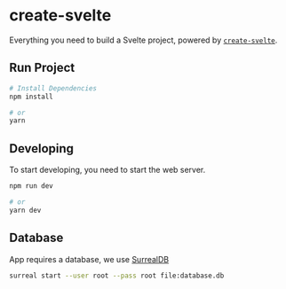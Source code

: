 # create-svelte

Everything you need to build a Svelte project, powered by [`create-svelte`](https://github.com/sveltejs/kit/tree/master/packages/create-svelte).

## Run Project

```bash
# Install Dependencies
npm install

# or
yarn
```

## Developing
To start developing, you need to start the web server.
```bash
npm run dev

# or
yarn dev
```

## Database
App requires a database, we use [SurrealDB](https://surrealdb.com/)
```bash
surreal start --user root --pass root file:database.db
```
